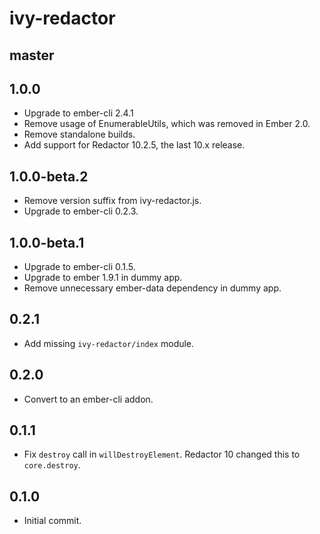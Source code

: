 # ivy-redactor

## master

## 1.0.0

* Upgrade to ember-cli 2.4.1
* Remove usage of EnumerableUtils, which was removed in Ember 2.0.
* Remove standalone builds.
* Add support for Redactor 10.2.5, the last 10.x release.

## 1.0.0-beta.2

* Remove version suffix from ivy-redactor.js.
* Upgrade to ember-cli 0.2.3.

## 1.0.0-beta.1

* Upgrade to ember-cli 0.1.5.
* Upgrade to ember 1.9.1 in dummy app.
* Remove unnecessary ember-data dependency in dummy app.

## 0.2.1

* Add missing `ivy-redactor/index` module.

## 0.2.0

* Convert to an ember-cli addon.

## 0.1.1

* Fix `destroy` call in `willDestroyElement`. Redactor 10 changed this to
  `core.destroy`.

## 0.1.0

* Initial commit.
